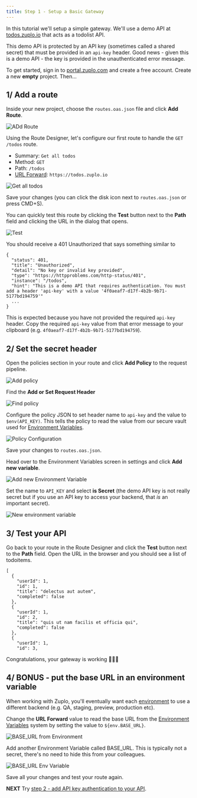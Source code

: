 ```yaml
---
title: Step 1 - Setup a Basic Gateway
---
```


In this tutorial we'll setup a simple gateway. We'll use a demo API at
[todos.zuplo.io](https://todos.zuplo.io/todos) that acts as a todolist API.

This demo API is protected by an API key (sometimes called a shared secret) that
must be provided in an `api-key` header. Good news - given this is a demo API -
the key is provided in the unauthenticated error message.

To get started, sign in to [portal.zuplo.com](https://portal.zuplo.com) and
create a free account. Create a new **empty** project. Then...

## 1/ Add a route

Inside your new project, choose the `routes.oas.json` file and click **Add
Route**.

![ADd Route](https://cdn.zuplo.com/assets/8cfa5b7b-6ead-4dd0-9339-dbcdc21b6299.png)

Using the Route Designer, let's configure our first route to handle the
`GET /todos` route.

- Summary: `Get all todos`
- Method: `GET`
- Path: `/todos`
- [URL Forward](/docs/handlers/url-forward): `https://todos.zuplo.io`

![Get all todos](https://cdn.zuplo.com/assets/f2bcc7ad-027f-4f5e-8764-c802079dacdb.png)

Save your changes (you can click the disk icon next to `routes.oas.json` or
press CMD+S).

You can quickly test this route by clicking the **Test** button next to the
**Path** field and clicking the URL in the dialog that opens.

![Test](https://cdn.zuplo.com/assets/cd094b3c-efbe-4c2b-995c-60ce0302704a.png)

You should receive a 401 Unauthorized that says something similar to

```
{
  "status": 401,
  "title": "Unauthorized",
  "detail": "No key or invalid key provided",
  "type": "https://httpproblems.com/http-status/401",
  "instance": "/todos",
  "hint": "This is a demo API that requires authentication. You must add a header 'api-key' with a value '4f0aeaf7-d17f-4b2b-9b71-5177bd194759'"
  ...
}
```

This is expected because you have not provided the required `api-key` header.
Copy the required `api-key` value from that error message to your clipboard
(e.g. `4f0aeaf7-d17f-4b2b-9b71-5177bd194759`).

## 2/ Set the secret header

Open the policies section in your route and click **Add Policy** to the request
pipeline.

![Add policy](https://cdn.zuplo.com/assets/8eab7f3e-3d24-411d-8a4f-7cde11fe6ccf.png)

Find the **Add or Set Request Header**

![Find policy](https://cdn.zuplo.com/assets/67937c50-598d-433a-945a-17787841f036.png)

Configure the policy JSON to set header name to `api-key` and the value to
`$env(API_KEY)`. This tells the policy to read the value from our secure vault
used for [Environment Variables](/docs/articles/environment-variables.md).

![Policy Configuration](https://cdn.zuplo.com/assets/e29a3c79-aeee-48e9-8c40-d1131c10f33a.png)

Save your changes to `routes.oas.json`.

Head over to the Environment Variables screen in settings and click **Add new
variable**.

![Add new Environment Variable](https://cdn.zuplo.com/assets/e9119f6a-e3e0-4d71-8739-62155e23d2da.png)

Set the name to `API_KEY` and select **is Secret** (the demo API key is not
really secret but if you use an API key to access your backend, that _is_ an
important secret).

![New environment variable](https://cdn.zuplo.com/assets/70fdd686-641a-4792-8a55-dafb952c0178.png)

## 3/ Test your API

Go back to your route in the Route Designer and click the **Test** button next
to the **Path** field. Open the URL in the browser and you should see a list of
todoitems.

```
[
  {
    "userId": 1,
    "id": 1,
    "title": "delectus aut autem",
    "completed": false
  },
  {
    "userId": 1,
    "id": 2,
    "title": "quis ut nam facilis et officia qui",
    "completed": false
  },
  {
    "userId": 1,
    "id": 3,

```

Congratulations, your gateway is working 👏👏👏

## 4/ BONUS - put the base URL in an environment variable

When working with Zuplo, you'll eventually want each
[environment](/docs/articles/environments) to use a different backend (e.g. QA,
staging, preview, production etc).

Change the **URL Forward** value to read the base URL from the
[Environment Variables](/docs/articles/environment-variables) system by setting
the value to `${env.BASE_URL}`.

![BASE_URL from Environment](https://cdn.zuplo.com/assets/b52a04bd-b4d2-4e70-88e7-b32b1a7cba7d.png)

Add another Environment Variable called BASE_URL. This is typically not a
secret, there's no need to hide this from your colleagues.

![BASE_URL Env Variable](https://cdn.zuplo.com/assets/068841d1-6554-448b-a869-62aa4076c85d.png)

Save all your changes and test your route again.

**NEXT** Try
[step 2 - add API key authentication to your API](./step-2-add-api-key-auth.md).
